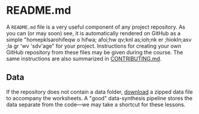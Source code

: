 # README.md

A `README.md` file is a very useful component of any project repository. As you can (or may soon) see, it is automatically rendered on GitHub as a simple "homepklsarohifeqw o hifwa; afoi;hw qv;knl as;ioh;nk er ;hiokln;asv ;la gr 'wv 'sdv'age" for your project. Instructions for creating your own GitHub repository from these files may be given during the course. The same instructions are also summarized in [CONTRIBUTING.md].

## Data

If the repository does not contain a data folder, [download] a zipped data file to accompany the worksheets. A "good" data-synthesis pipeline stores the data separate from the code&mdash;we may take a shortcut for these lessons.

[download]: https://files.sesync.org/pydio/public/09bb83
[CONTRIBUTING.md]: CONTRIBUTING.md
